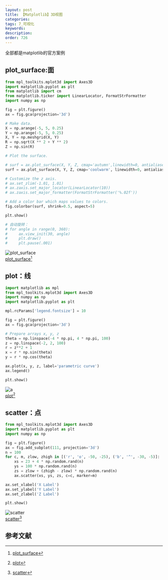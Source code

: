 ```yaml
---
layout: post
title: 【Matplotlib】3D视图
categories:
tags: 7_可视化
keywords:
description:
order: 726
---
```

全部都是matplotlib的官方案例
## plot_surface:面
```py
from mpl_toolkits.mplot3d import Axes3D
import matplotlib.pyplot as plt
from matplotlib import cm
from matplotlib.ticker import LinearLocator, FormatStrFormatter
import numpy as np

fig = plt.figure()
ax = fig.gca(projection='3d')

# Make data.
X = np.arange(-5, 5, 0.25)
Y = np.arange(-5, 5, 0.25)
X, Y = np.meshgrid(X, Y)
R = np.sqrt(X ** 2 + Y ** 2)
Z = np.sin(R)

# Plot the surface.

# surf = ax.plot_surface(X, Y, Z, cmap='autumn',linewidth=0, antialiased=False)
surf = ax.plot_surface(X, Y, Z, cmap='coolwarm', linewidth=0, antialiased=False)

# Customize the z axis.
# ax.set_zlim(-1.01, 1.01)
# ax.zaxis.set_major_locator(LinearLocator(10))
# ax.zaxis.set_major_formatter(FormatStrFormatter('%.02f'))

# Add a color bar which maps values to colors.
fig.colorbar(surf, shrink=0.5, aspect=5)

plt.show()

# 自动旋转：
# for angle in range(0, 360):
#     ax.view_init(30, angle)
#     plt.draw()
#     plt.pause(.001)
```
![plot_surface](http://matplotlib.org/_images/sphx_glr_surface3d_001.png)  
[plot_surface](http://matplotlib.org/gallery/mplot3d/surface3d.html)[^plot_surface]

## plot：线
```py
import matplotlib as mpl
from mpl_toolkits.mplot3d import Axes3D
import numpy as np
import matplotlib.pyplot as plt

mpl.rcParams['legend.fontsize'] = 10

fig = plt.figure()
ax = fig.gca(projection='3d')

# Prepare arrays x, y, z
theta = np.linspace(-4 * np.pi, 4 * np.pi, 100)
z = np.linspace(-2, 2, 100)
r = z**2 + 1
x = r * np.sin(theta)
y = r * np.cos(theta)

ax.plot(x, y, z, label='parametric curve')
ax.legend()

plt.show()
```

![a](http://matplotlib.org/_images/sphx_glr_lines3d_001.png)  
[plot](http://matplotlib.org/gallery/mplot3d/lines3d.html)[^plot]  

## scatter：点

```py
from mpl_toolkits.mplot3d import Axes3D
import matplotlib.pyplot as plt
import numpy as np

fig = plt.figure()
ax = fig.add_subplot(111, projection='3d')
n = 100
for c, m, zlow, zhigh in [('r', 'o', -50, -25), ('b', '^', -30, -5)]:
    xs = 23 + 4 * np.random.rand(n)
    ys = 100 * np.random.rand(n)
    zs = zlow + (zhigh - zlow) * np.random.rand(n)
    ax.scatter(xs, ys, zs, c=c, marker=m)

ax.set_xlabel('X Label')
ax.set_ylabel('Y Label')
ax.set_zlabel('Z Label')

plt.show()
```
![scatter](http://matplotlib.org/_images/sphx_glr_scatter3d_001.png)  
[scatter](http://matplotlib.org/gallery/mplot3d/scatter3d.html)[^scatter]  


## 参考文献
[^plot_surface]: [plot_surface](http://matplotlib.org/gallery/mplot3d/surface3d.html)  
[^plot]: [plot](http://matplotlib.org/gallery/mplot3d/lines3d.html)  
[^scatter]: [scatter](http://matplotlib.org/gallery/mplot3d/scatter3d.html)  
